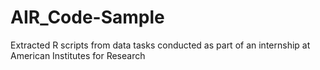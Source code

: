 # AIR_Code-Sample
Extracted R scripts from data tasks conducted as part of an internship at American Institutes for Research
